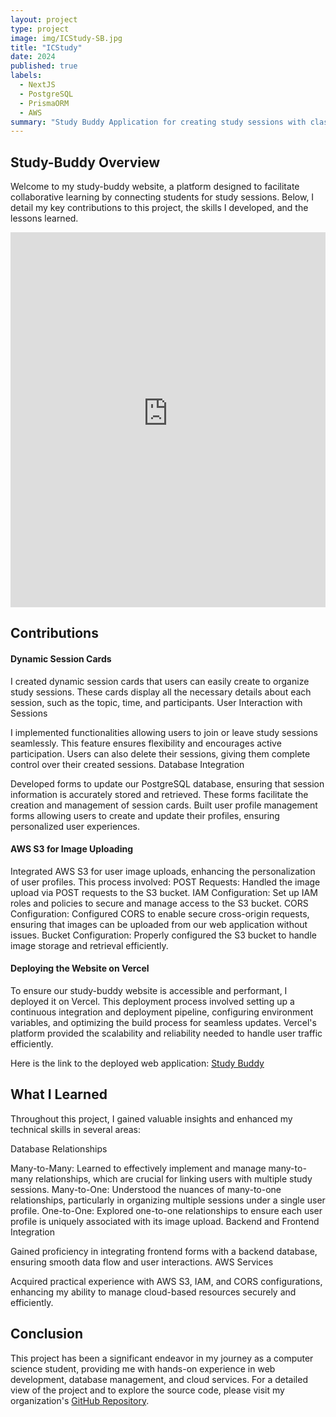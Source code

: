 ```yaml
---
layout: project
type: project
image: img/ICStudy-SB.jpg
title: "ICStudy"
date: 2024
published: true
labels:
  - NextJS
  - PostgreSQL
  - PrismaORM
  - AWS
summary: "Study Buddy Application for creating study sessions with classmates or other students"
---
```


## Study-Buddy Overview
Welcome to my study-buddy website, a platform designed to facilitate collaborative learning by connecting students for study sessions. Below, I detail my key contributions to this project, the skills I developed, and the lessons learned.

<iframe src="https://the-software-developers.vercel.app/" width="100%" height="600px" frameborder="0" title="HEX"></iframe>

## Contributions
#### Dynamic Session Cards

I created dynamic session cards that users can easily create to organize study sessions. These cards display all the necessary details about each session, such as the topic, time, and participants.
User Interaction with Sessions

I implemented functionalities allowing users to join or leave study sessions seamlessly. This feature ensures flexibility and encourages active participation.
Users can also delete their sessions, giving them complete control over their created sessions.
Database Integration

Developed forms to update our PostgreSQL database, ensuring that session information is accurately stored and retrieved. These forms facilitate the creation and management of session cards.
Built user profile management forms allowing users to create and update their profiles, ensuring personalized user experiences.


#### AWS S3 for Image Uploading

Integrated AWS S3 for user image uploads, enhancing the personalization of user profiles. This process involved:
POST Requests: Handled the image upload via POST requests to the S3 bucket.
IAM Configuration: Set up IAM roles and policies to secure and manage access to the S3 bucket.
CORS Configuration: Configured CORS to enable secure cross-origin requests, ensuring that images can be uploaded from our web application without issues.
Bucket Configuration: Properly configured the S3 bucket to handle image storage and retrieval efficiently.

#### Deploying the Website on Vercel

To ensure our study-buddy website is accessible and performant, I deployed it on Vercel. This deployment process involved setting up a continuous integration and deployment pipeline, configuring environment variables, and optimizing the build process for seamless updates. Vercel's platform provided the scalability and reliability needed to handle user traffic efficiently.

Here is the link to the deployed web application: <a href="https://the-software-developers.vercel.app/">Study Buddy</a>

## What I Learned

Throughout this project, I gained valuable insights and enhanced my technical skills in several areas:

Database Relationships

Many-to-Many: Learned to effectively implement and manage many-to-many relationships, which are crucial for linking users with multiple study sessions.
Many-to-One: Understood the nuances of many-to-one relationships, particularly in organizing multiple sessions under a single user profile.
One-to-One: Explored one-to-one relationships to ensure each user profile is uniquely associated with its image upload.
Backend and Frontend Integration

Gained proficiency in integrating frontend forms with a backend database, ensuring smooth data flow and user interactions.
AWS Services

Acquired practical experience with AWS S3, IAM, and CORS configurations, enhancing my ability to manage cloud-based resources securely and efficiently.

## Conclusion
This project has been a significant endeavor in my journey as a computer science student, providing me with hands-on experience in web development, database management, and cloud services. For a detailed view of the project and to explore the source code, please visit my organization's <a href="https://github.com/thesoftwaredevelopers/TheSoftwareDevelopers">GitHub Repository</a>.

